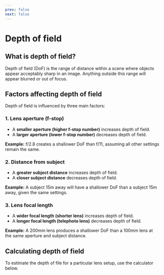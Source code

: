 ```yaml
---
prev: false
next: false
---
```


<script setup>
import SimpleDofCalculator from '../../components/calculators/simple-dof-calculator.vue';
</script>

# Depth of field

## What is depth of field?  

Depth of field (DoF) is the range of distance within a scene where objects appear acceptably sharp in an image. 
Anything outside this range will appear blurred or out of focus.  

## Factors affecting depth of field  

Depth of field is influenced by three main factors:  

### **1. Lens aperture (f-stop)**  
- A **smaller aperture (higher f-stop number)** increases depth of field.  
- A **larger aperture (lower f-stop number)** decreases depth of field.  

**Example:** f/2.8 creates a shallower DoF than f/11, assuming all other settings remain the same.  

### **2. Distance from subject**  
- A **greater subject distance** increases depth of field.  
- A **closer subject distance** decreases depth of field.  

**Example:** A subject 15m away will have a shallower DoF than a subject 15m away, given the same settings.  

### **3. Lens focal length**  
- A **wider focal length (shorter lens)** increases depth of field.  
- A **longer focal length (telephoto lens)** decreases depth of field.  

**Example:** A 200mm lens produces a shallower DoF than a 100mm lens at the same aperture and subject distance.  


## Calculating depth of field

To estimate the depth of file for a particular lens setup, use the calculator below.

<simple-dof-calculator />